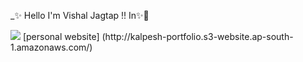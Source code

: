 _✨ Hello I'm Vishal Jagtap !! In✨🙂 

<img src="{AddressBookService.jpg}" />
[personal website]
(http://kalpesh-portfolio.s3-website.ap-south-1.amazonaws.com/)





<!--
**vishalj1412/vishalj1412** is a ✨ _special_ ✨ repository because its `README.md` (this file) appears on your GitHub profile.

Here are some ideas to get you started:

- 🔭 I’m currently working on ...
- 🌱 I’m currently learning ...
- 👯 I’m looking to collaborate on ...
- 🤔 I’m looking for help with ...
- 💬 Ask me about ...
- 📫 How to reach me: ...
- 😄 Pronouns: ...
- ⚡ Fun fact: ...
-->
